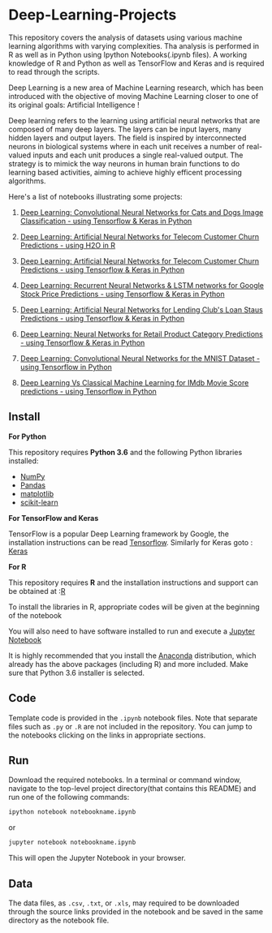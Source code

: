 # Deep-Learning-Projects

This repository covers the analysis of datasets using various machine learning algorithms with varying complexities. Tha analysis is performed in R as well as in Python using Ipython Notebooks(.ipynb files). A working knowledge of R and Python as well as TensorFlow and Keras and  is required to read through the scripts.

Deep Learning is a new area of Machine Learning research, which has been introduced with the objective of moving Machine Learning closer to one of its original goals: Artificial Intelligence !

Deep learning refers to the learning using artificial neural networks that are composed of many deep layers. The layers can be input layers, many hidden layers and output layers. The field is  inspired by interconnected neurons in biological systems where in each unit receives a number of real-valued inputs and  each unit produces a single real-valued output. The strategy is to mimick the way neurons in human brain functions to do learning based activities, aiming to achieve highly efficent processing algorithms.

Here's a list of notebooks illustrating some projects:

1.  [Deep Learning: Convolutional Neural Networks for Cats and Dogs Image Classification - using Tensorflow & Keras in Python](http://nbviewer.jupyter.org/github/sinju-pau/Deep-Learning-Projects1/blob/master/DLKerasImageClassification.ipynb)

2.  [Deep Learning: Artificial Neural Networks for Telecom Customer Churn Predictions - using H2O in R ](http://nbviewer.jupyter.org/github/sinju-pau/Deep-Learning-Projects1/blob/master/CustomerChurnData.ipynb)

3.  [Deep Learning: Artificial Neural Networks for Telecom Customer Churn Predictions - using Tensorflow & Keras in Python](http://nbviewer.jupyter.org/github/sinju-pau/Deep-Learning-Projects1/blob/master/DLKerasCustomerChurnData.ipynb)

4.  [Deep Learning: Recurrent Neural Networks & LSTM networks for Google Stock Price Predictions - using Tensorflow & Keras in Python](http://nbviewer.jupyter.org/github/sinju-pau/Deep-Learning-Projects/blob/master/RecurrentNeuralNetLSTMs.ipynb)

5.  [Deep Learning: Artificial Neural Networks for Lending Club's Loan Staus Predictions - using Tensorflow & Keras in Python](http://nbviewer.jupyter.org/github/sinju-pau/Deep-Learning-Projects/blob/master/Loan.ipynb)

6.  [Deep Learning: Neural Networks for Retail Product Category Predictions - using Tensorflow & Keras in Python](http://nbviewer.jupyter.org/github/sinju-pau/Deep-Learning-Projects/blob/master/OnlineRetailProductSegment.ipynb)

7.  [Deep Learning: Convolutional Neural Networks for the MNIST Dataset - using Tensorflow in Python](http://nbviewer.jupyter.org/github/sinju-pau/Deep-Learning-Projects/blob/master/ConvNetTensorFlow.ipynb)

8. [Deep Learning Vs Classical Machine Learning for IMdb Movie Score predictions - using Tensorflow in Python](http://nbviewer.jupyter.org/github/sinju-pau/Deep-Learning-Projects/blob/master/PredictingIMDbMovieRating.ipynb)


## Install

**For Python**

This repository requires **Python 3.6** and the following Python libraries installed:

- [NumPy](http://www.numpy.org/)
- [Pandas](http://pandas.pydata.org)
- [matplotlib](http://matplotlib.org/)
- [scikit-learn](http://scikit-learn.org/stable/)

**For TensorFlow and Keras**

TensorFlow is a popular Deep Learning framework by Google, the installation instructions can be read [Tensorflow](https://www.tensorflow.org/install/). Similarly for Keras goto : [Keras](https://keras.io/#installation)

**For R**

This repository requires **R** and the installation instructions and support can be obtained at :[R](https://cran.r-project.org/doc/manuals/r-release/R-admin.html)

To install the libraries in R, appropriate codes will be given at the beginning of the notebook

You will also need to have software installed to run and execute a [Jupyter Notebook](http://ipython.org/notebook.html)

It is highly recommended that you install the [Anaconda](http://continuum.io/downloads) distribution, which already has the above packages (including R) and more included. Make sure that Python 3.6 installer is selected. 

## Code

Template code is provided in the `.ipynb` notebook files. Note that separate files such as `.py` or `.R` are not included in the repository. You can jump to the notebooks clicking on the links in appropriate sections.

## Run

Download the required notebooks. In a terminal or command window, navigate to the top-level project directory(that contains this README) and run one of the following commands:

```bash
ipython notebook notebookname.ipynb
```  
or
```bash
jupyter notebook notebookname.ipynb
```

This will open the Jupyter Notebook in your browser.

## Data

The data files, as `.csv`, `.txt`, or `.xls`, may required to be downloaded through the source links provided in the notebook and be saved in the same directory as the notebook file.




